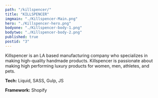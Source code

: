 ```yaml
---
path: "/killspencer/"
title: "KILLSPENCER"
imgmain: "./Killspencer-Main.png"
hero: "./Killspencer-hero.png"
bodyone: "./Killspencer-body-1.png"
bodytwo: "./Killspencer-body-2.png"
published: true
postid: "3"
---
```


Killspencer is an LA based manufacturing company who specializes in making high-quality handmade products. Killspencer is passionate about making high performing luxury products for women, men, athletes, and pets.

**Tech:** Liquid, SASS, Gulp, JS

**Framework:** Shopify
